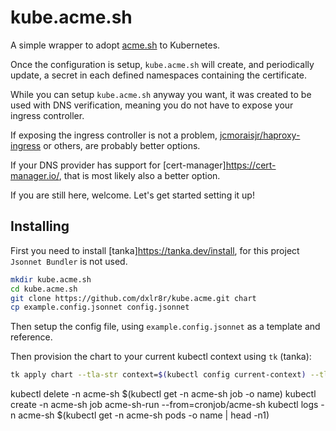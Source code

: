 # kube.acme.sh

A simple wrapper to adopt [acme.sh](https://acme.sh) to Kubernetes.

Once the configuration is setup, `kube.acme.sh` will create, and periodically update, a secret in each defined namespaces containing the certificate.

While you can setup `kube.acme.sh` anyway you want, it was created to be used with DNS verification, meaning you do not have to expose your ingress controller. 

If exposing the ingress controller is not a problem, [jcmoraisjr/haproxy-ingress](https://github.com/jcmoraisjr/haproxy-ingress) or others, are probably better options.

If your DNS provider has support for [cert-manager]<https://cert-manager.io/>, that is most likely also a better option.

If you are still here, welcome. Let's get started setting it up!

## Installing

First you need to install [tanka]<https://tanka.dev/install>, for this project `Jsonnet Bundler` is not used.


```sh
mkdir kube.acme.sh
cd kube.acme.sh
git clone https://github.com/dxlr8r/kube.acme.git chart
cp example.config.jsonnet config.jsonnet
```

Then setup the config file, using `example.config.jsonnet` as a template and reference.

Then provision the chart to your current kubectl context using `tk` (tanka):

```sh
tk apply chart --tla-str context=$(kubectl config current-context) --tla-code config="$(cat config.jsonnet)"
```

kubectl delete -n acme-sh $(kubectl get -n acme-sh job -o name)
kubectl create -n acme-sh job acme-sh-run --from=cronjob/acme-sh
kubectl logs -n acme-sh $(kubectl get -n acme-sh pods -o name | head -n1)
